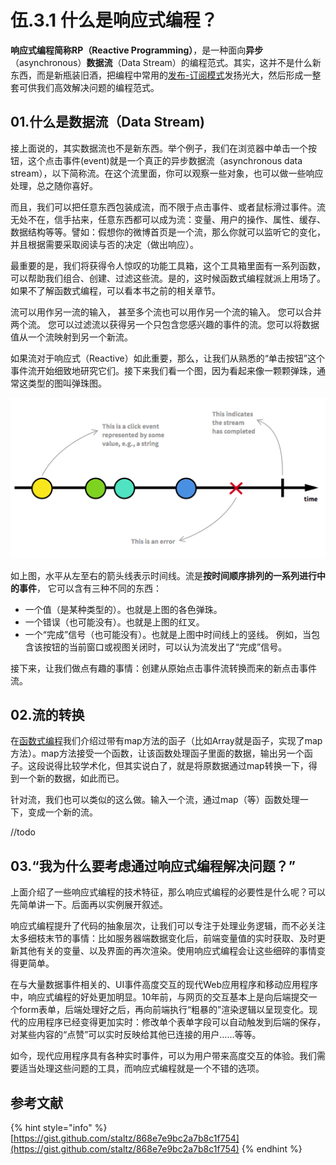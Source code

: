 # 伍.3.1 什么是响应式编程？

**响应式编程简称RP（Reactive Programming）**，是一种面向**异步**（asynchronous）**数据流**（Data Stream）的编程范式。其实，这并不是什么新东西，而是新瓶装旧酒，把编程中常用的[发布-订阅模式](../7/7.1.5.md)发扬光大，然后形成一整套可供我们高效解决问题的编程范式。

## 01.什么是数据流（Data Stream\)

接上面说的，其实数据流也不是新东西。举个例子，我们在浏览器中单击一个按钮，这个点击事件\(event\)就是一个真正的异步数据流（asynchronous data stream），以下简称流。在这个流里面，你可以观察一些对象，也可以做一些响应处理，总之随你喜好。

而且，我们可以把任意东西包装成流，而不限于点击事件、或者鼠标滑过事件。流无处不在，信手拈来，任意东西都可以成为流：变量、用户的操作、属性、缓存、数据结构等等。譬如：假想你的微博首页是一个流，那么你就可以监听它的变化，并且根据需要采取阅读与否的决定（做出响应）。

最重要的是，我们将获得令人惊叹的功能工具箱，这个工具箱里面有一系列函数，可以帮助我们组合、创建、过滤这些流。是的，这时候函数式编程就派上用场了。如果不了解函数式编程，可以看本书之前的相关章节。

流可以用作另一流的输入， 甚至多个流也可以用作另一个流的输入。 您可以合并两个流。 您可以过滤流以获得另一个只包含您感兴趣的事件的流。您可以将数据值从一个流映射到另一个新流。

如果流对于响应式（Reactive）如此重要，那么，让我们从熟悉的“单击按钮”这个事件流开始细致地研究它们。接下来我们看一个图，因为看起来像一颗颗弹珠，通常这类型的图叫弹珠图。

![&#x5F39;&#x73E0;&#x56FE;](../.gitbook/assets/5.3.1.1.1.png)

如上图，水平从左至右的箭头线表示时间线。流是**按时间顺序排列的一系列进行中的事件**， 它可以含有三种不同的东西：

* 一个值（是某种类型的）。也就是上图的各色弹珠。
* 一个错误（也可能没有）。也就是上图的红叉。
* 一个“完成”信号（也可能没有）。也就是上图中时间线上的竖线。 例如，当包含该按钮的当前窗口或视图关闭时，可以认为流发出了“完成”信号。

接下来，让我们做点有趣的事情：创建从原始点击事件流转换而来的新点击事件流。

## 02.流的转换

在[函数式编程](5.2.1.md#07-han-zi-functor)我们介绍过带有map方法的函子（比如Array就是函子，实现了map方法）。map方法接受一个函数，让该函数处理函子里面的数据，输出另一个函子。这段说得比较学术化，但其实说白了，就是将原数据通过map转换一下，得到一个新的数据，如此而已。

针对流，我们也可以类似的这么做。输入一个流，通过map（等）函数处理一下，变成一个新的流。

//todo

## 03.“我为什么要考虑通过响应式编程解决问题？”

上面介绍了一些响应式编程的技术特征，那么响应式编程的必要性是什么呢？可以先简单讲一下。后面再以实例展开叙述。

响应式编程提升了代码的抽象层次，让我们可以专注于处理业务逻辑，而不必关注太多细枝末节的事情：比如服务器端数据变化后，前端变量值的实时获取、及时更新其他有关的变量、以及界面的再次渲染。使用响应式编程会让这些细碎的事情变得更简单。

在与大量数据事件相关的、UI事件高度交互的现代Web应用程序和移动应用程序中，响应式编程的好处更加明显。10年前，与网页的交互基本上是向后端提交一个form表单，后端处理好之后，再向前端执行“粗暴的”渲染逻辑以呈现变化。现代的应用程序已经变得更加实时：修改单个表单字段可以自动触发到后端的保存，对某些内容的“点赞”可以实时反映给其他已连接的用户……等等。

如今，现代应用程序具有各种实时事件，可以为用户带来高度交互的体验。我们需要适当处理这些问题的工具，而响应式编程就是一个不错的选项。

## 参考文献

{% hint style="info" %}
[https://gist.github.com/staltz/868e7e9bc2a7b8c1f754](https://gist.github.com/staltz/868e7e9bc2a7b8c1f754)
{% endhint %}

